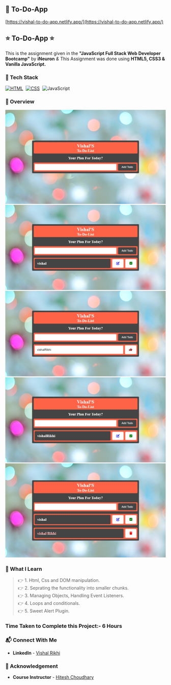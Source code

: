 ## 🔗 To-Do-App
[https://vishal-to-do-app.netlify.app/](https://vishal-to-do-app.netlify.app/)


## ⭐ To-Do-App ⭐

This is the assignment given in the **"JavaScript Full Stack Web Developer Bootcamp"** by **iNeuron** *&* This Assignment was done using **HTML5, CSS3 & Vanilla JavaScript.**


### 📌 Tech Stack

[![HTML](https://img.shields.io/badge/html5%20-%23E34F26.svg?&style=for-the-badge&logo=html5&logoColor=white)](https://github.com/pk170970)&nbsp; [![CSS](https://img.shields.io/badge/css3%20-%231572B6.svg?&style=for-the-badge&logo=css3&logoColor=white)](https://github.com/pk170970)&nbsp; ![JavaScript](https://img.shields.io/badge/javascript-%23323330.svg?style=for-the-badge&logo=javascript&logoColor=%23F7DF1E)


### 📌 Overview 


![PROJECT-SCREENSHOT](./assets/vishal-to-do-app-1.netlify.app_.png) <br>
![PROJECT-SCREENSHOT](./assets/vishal-to-do-app-2.netlify.app_.png) <br>
![PROJECT-SCREENSHOT](./assets/vishal-to-do-app-3.netlify.app_.png) <br>
![PROJECT-SCREENSHOT](./assets/vishal-to-do-app-4.netlify.app_.png) <br>
![PROJECT-SCREENSHOT](./assets/vishal-to-do-app-5.netlify.app_.png) <br>


### 📌 What I Learn

> 👉 1. Html, Css and DOM manipulation. <br>
  👉 2. Seprating the functionality into smaller chunks. <br>
  👉 3. Managing Objects, Handling Event Listeners. <br>
  👉 4. Loops and conditionals. <br>
  👉 5. Sweet Alert Plugin. <br>




### Time Taken to Complete this Project:- 6 Hours

### 📬 Connect With Me

- **LinkedIn** - [Vishal Rikhi](https://www.linkedin.com/in/vishal-rikhi/)

### 📌 Acknowledgement

- **Course Instructor** - [Hitesh Choudhary](https://www.linkedin.com/in/hiteshchoudhary/)


